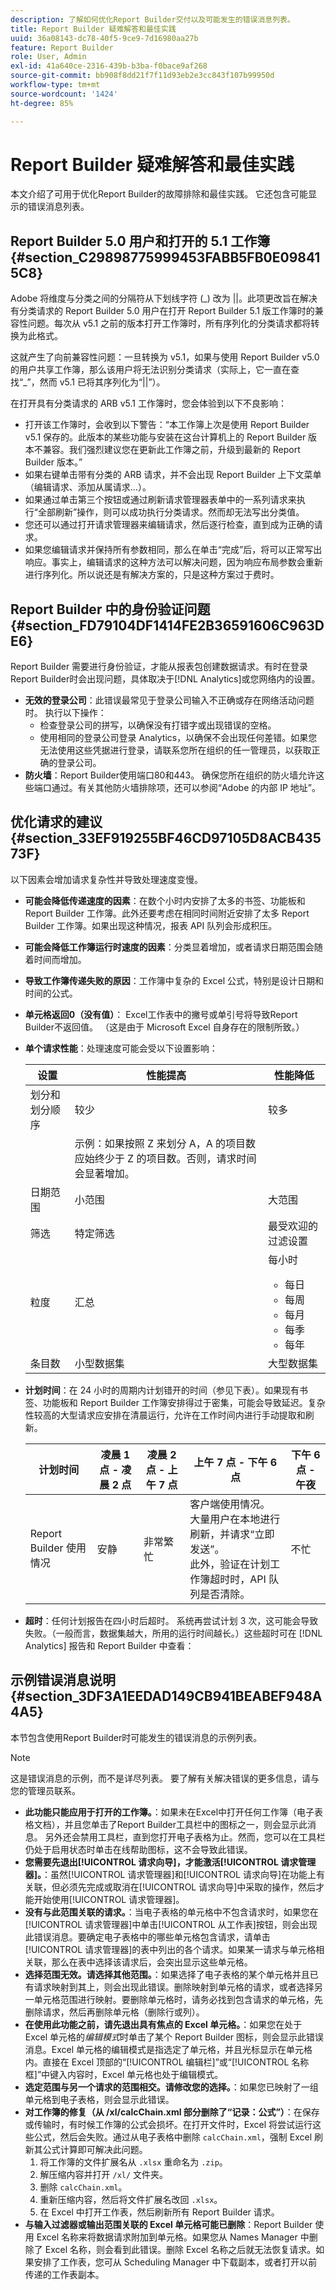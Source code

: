 ```yaml
---
description: 了解如何优化Report Builder交付以及可能发生的错误消息列表。
title: Report Builder 疑难解答和最佳实践
uuid: 36a08143-dc78-40f5-9ce9-7d16980aa27b
feature: Report Builder
role: User, Admin
exl-id: 41a640ce-2316-439b-b3ba-f0bace9af268
source-git-commit: bb908f8dd21f7f11d93eb2e3cc843f107b99950d
workflow-type: tm+mt
source-wordcount: '1424'
ht-degree: 85%

---
```


# Report Builder 疑难解答和最佳实践

本文介绍了可用于优化Report Builder的故障排除和最佳实践。 它还包含可能显示的错误消息列表。

## Report Builder 5.0 用户和打开的 5.1 工作簿 {#section_C29898775999453FABB5FB0E098415C8}

Adobe 将维度与分类之间的分隔符从下划线字符 (_) 改为 ||。此项更改旨在解决有分类请求的 Report Builder 5.0 用户在打开 Report Builder 5.1 版工作簿时的兼容性问题。每次从 v5.1 之前的版本打开工作簿时，所有序列化的分类请求都将转换为此格式。

这就产生了向前兼容性问题：一旦转换为 v5.1，如果与使用 Report Builder v5.0 的用户共享工作簿，那么该用户将无法识别分类请求（实际上，它一直在查找“_”，然而 v5.1 已将其序列化为“||”）。

在打开具有分类请求的 ARB v5.1 工作簿时，您会体验到以下不良影响：

* 打开该工作簿时，会收到以下警告：“本工作簿上次是使用 Report Builder v5.1 保存的。此版本的某些功能与安装在这台计算机上的 Report Builder 版本不兼容。我们强烈建议您在更新此工作簿之前，升级到最新的 Report Builder 版本。”
* 如果右键单击带有分类的 ARB 请求，并不会出现 Report Builder 上下文菜单（编辑请求、添加从属请求...）。
* 如果通过单击第三个按钮或通过刷新请求管理器表单中的一系列请求来执行“全部刷新”操作，则可以成功执行分类请求。然而却无法写出分类值。
* 您还可以通过打开请求管理器来编辑请求，然后逐行检查，直到成为正确的请求。
* 如果您编辑请求并保持所有参数相同，那么在单击“完成”后，将可以正常写出响应。事实上，编辑请求的这种方法可以解决问题，因为响应布局参数会重新进行序列化。所以说还是有解决方案的，只是这种方案过于费时。

## Report Builder 中的身份验证问题 {#section_FD79104DF1414FE2B36591606C963DE6}

Report Builder 需要进行身份验证，才能从报表包创建数据请求。有时在登录Report Builder时会出现问题，具体取决于[!DNL Analytics]或您网络内的设置。

* **无效的登录公司**：此错误最常见于登录公司输入不正确或存在网络活动问题时。 执行以下操作：
   * 检查登录公司的拼写，以确保没有打错字或出现错误的空格。
   * 使用相同的登录公司登录 Analytics，以确保不会出现任何差错。如果您无法使用这些凭据进行登录，请联系您所在组织的任一管理员，以获取正确的登录公司。
* **防火墙**：Report Builder使用端口80和443。 确保您所在组织的防火墙允许这些端口通过。有关其他防火墙排除项，还可以参阅“Adobe 的内部 IP 地址”。

## 优化请求的建议 {#section_33EF919255BF46CD97105D8ACB43573F}

以下因素会增加请求复杂性并导致处理速度变慢。

* **可能会降低传递速度的因素**：在数个小时内安排了太多的书签、功能板和 Report Builder 工作簿。此外还要考虑在相同时间附近安排了太多 Report Builder 工作簿。如果出现这种情况，报表 API 队列会形成积压。
* **可能会降低工作簿运行时速度的因素**：分类显着增加，或者请求日期范围会随着时间而增加。
* **导致工作簿传递失败的原因**：工作簿中复杂的 Excel 公式，特别是设计日期和时间的公式。
* **单元格返回0（没有值）**： Excel工作表中的撇号或单引号将导致Report Builder不返回值。 （这是由于 Microsoft Excel 自身存在的限制所致。）
* **单个请求性能**：处理速度可能会受以下设置影响：

  | 设置 | 性能提高 | 性能降低 |
  |--- |--- |--- |
  | 划分和划分顺序 | 较少 | 较多 |
  |  | 示例：如果按照 Z 来划分 A，A 的项目数应始终少于 Z 的项目数。否则，请求时间会显著增加。 |
  | 日期范围 | 小范围 | 大范围 |
  | 筛选 | 特定筛选 | 最受欢迎的过滤设置 |
  | 粒度 | 汇总 | 每小时<ul><li>每日</li><li>每周</li><li>每月</li><li>每季</li><li>每年</li></ul> |
  | 条目数 | 小型数据集 | 大型数据集 |

* **计划时间**：在 24 小时的周期内计划错开的时间（参见下表）。如果现有书签、功能板和 Report Builder 工作簿安排得过于密集，可能会导致延迟。复杂性较高的大型请求应安排在清晨运行，允许在工作时间内进行手动提取和刷新。

  | 计划时间 | 凌晨 1 点 - 凌晨 2 点 | 凌晨 2 点 - 上午 7 点 | 上午 7 点 - 下午 6 点 | 下午 6 点 - 午夜 |
  |--- |--- |--- |--- |--- |
  | Report Builder 使用情况 | 安静 | 非常繁忙 | 客户端使用情况。<br>大量用户在本地进行刷新，并请求“立即发送”。<br>此外，验证在计划工作簿超时时，API 队列是否清除。 | 不忙 |

* **超时**：任何计划报告在四小时后超时。 系统再尝试计划 3 次，这可能会导致失败。（一般而言，数据集越大，所用的运行时间越长。）这些超时可在 [!DNL Analytics] 报告和 Report Builder 中查看：

## 示例错误消息说明 {#section_3DF3A1EEDAD149CB941BEABEF948A4A5}

本节包含使用Report Builder时可能发生的错误消息的示例列表。

>[!NOTE]
>
>这是错误消息的示例，而不是详尽列表。 要了解有关解决错误的更多信息，请与您的管理员联系。

* **此功能只能应用于打开的工作簿。**：如果未在Excel中打开任何工作簿（电子表格文档），并且您单击了Report Builder工具栏中的图标之一，则会显示此消息。 另外还会禁用工具栏，直到您打开电子表格为止。然而，您可以在工具栏仍处于启用状态时单击在线帮助图标，这不会导致此错误。
* **您需要先退出[!UICONTROL 请求向导]，才能激活[!UICONTROL 请求管理器]。**：虽然[!UICONTROL 请求管理器]和[!UICONTROL 请求向导]在功能上有关联，但必须先完成或取消在[!UICONTROL 请求向导]中采取的操作，然后才能开始使用[!UICONTROL 请求管理器]。
* **没有与此范围关联的请求。**：当电子表格的单元格中不包含请求时，如果您在[!UICONTROL 请求管理器]中单击[!UICONTROL 从工作表]按钮，则会出现此错误消息。要确定电子表格中的哪些单元格包含请求，请单击[!UICONTROL 请求管理器]的表中列出的各个请求。如果某一请求与单元格相关联，那么在表中选择该请求后，会突出显示这些单元格。
* **选择范围无效。请选择其他范围。**：如果选择了电子表格的某个单元格并且已有请求映射到其上，则会出现此错误。删除映射到单元格的请求，或者选择另一单元格范围进行映射。要删除单元格时，请务必找到包含请求的单元格，先删除请求，然后再删除单元格（删除行或列）。
* **在使用此功能之前，请先退出具有焦点的 Excel 单元格。**：如果您在处于 Excel 单元格的&#x200B;*编辑模式*&#x200B;时单击了某个 Report Builder 图标，则会显示此错误消息。Excel 单元格的编辑模式是指选定了单元格，并且光标显示在单元格内。直接在 Excel 顶部的“[!UICONTROL 编辑栏]”或“[!UICONTROL 名称框]”中键入内容时，Excel 单元格也处于编辑模式。
* **选定范围与另一个请求的范围相交。请修改您的选择。**：如果您已映射了一组单元格到电子表格，则会显示此错误。
* **对工作簿的修复（从 /xl/calcChain.xml 部分删除了“记录：公式”）**：在保存或传输时，有时候工作簿的公式会损坏。在打开文件时，Excel 将尝试运行这些公式，然后会失败。通过从电子表格中删除 `calcChain.xml`，强制 Excel 刷新其公式计算即可解决此问题。
   1. 将工作簿的文件扩展名从 `.xlsx` 重命名为 `.zip`。
   2. 解压缩内容并打开 `/xl/` 文件夹。
   3. 删除 `calcChain.xml`。
   4. 重新压缩内容，然后将文件扩展名改回 `.xlsx`。
   5. 在 Excel 中打开工作表，然后刷新所有 Report Builder 请求。
* **与输入过滤器或输出范围关联的 Excel 单元格可能已删除**：Report Builder 使用 Excel 名称来将数据请求附加到单元格。如果您从 Names Manager 中删除了 Excel 名称，则会看到此错误。删除 Excel 名称之后就无法恢复请求。如果安排了工作表，您可从 Scheduling Manager 中下载副本，或者打开以前传递的工作表副本。
